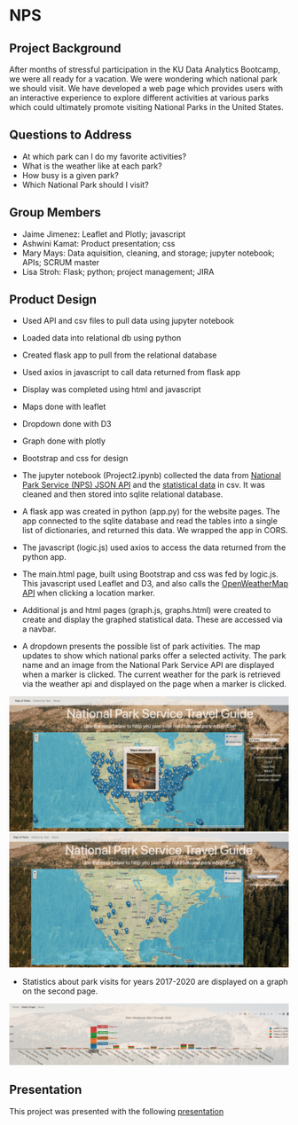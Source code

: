# NPS
## Project Background
After months of stressful participation in the KU Data Analytics Bootcamp, we were all ready for a vacation. We were wondering which national park we should visit. 
We have developed a web page which provides users with an interactive experience to explore different activities at various parks which could ultimately promote visiting National Parks in the United States. 

## Questions to Address
- At which park can I do my favorite activities?
- What is the weather like at each park?
- How busy is a given park?
- Which National Park should I visit?

## Group Members
- Jaime Jimenez: Leaflet and Plotly; javascript
- Ashwini Kamat: Product presentation; css
- Mary Mays: Data aquisition, cleaning,  and storage; jupyter notebook; APIs; SCRUM master
- Lisa Stroh: Flask; python; project management; JIRA

## Product Design
- Used API and csv files to pull data using jupyter notebook
- Loaded data into relational db using python
- Created flask app to pull from the relational database
- Used axios in javascript to call data returned from flask app
- Display was completed using html and javascript
- Maps done with leaflet
- Dropdown done with D3
- Graph done with plotly
- Bootstrap and css for design



- The jupyter notebook (Project2.ipynb) collected the data from  [National Park Service (NPS) JSON API](https://www.nps.gov/subjects/developer/api-documentation.htm) and the [statistical data](https://irma.nps.gov/STATS/) in csv. It was cleaned and then stored into sqlite relational database.
- A flask app was created in python (app.py) for the website pages. The app connected to the sqlite database and read the tables into a single list of dictionaries, and returned this data. We wrapped the app in CORS.
- The javascript (logic.js) used axios to access the data returned from the python app. 
- The main.html page, built using Bootstrap and css was fed by logic.js. This javascript used Leaflet and D3, and also calls the [OpenWeatherMap API](https://openweathermap.org/current) when clicking a location marker.
- Additional js and html pages (graph.js, graphs.html) were created to create and display the graphed statistical data. These are accessed via a navbar.
- A dropdown presents the possible list of park activities. The map updates to show which national parks offer a selected activity. The park name and an image from the National Park Service API are displayed when a marker is clicked. The current weather for the park is retrieved via the weather api and displayed on the page when a marker is clicked.

![alt text](static/images/Main%20page%20with%20marker%20clicked.png)
![alt text](static/images/Main%20page%20with%20activity%20selected.png)


- Statistics about park visits for years 2017-2020 are displayed on a graph on the second page. 

![alt text](static/images/Visitor%20Graph%20page%20zoomed%20in.png)

## Presentation
This project was presented with the following [presentation](https://github.com/jaimej929/NPS/blob/main/NPS.pdf)
